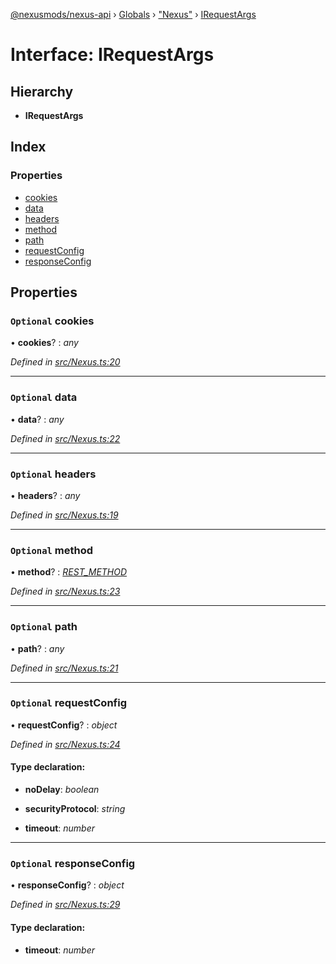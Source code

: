 [@nexusmods/nexus-api](../README.md) › [Globals](../globals.md) › ["Nexus"](../modules/_nexus_.md) › [IRequestArgs](_nexus_.irequestargs.md)

# Interface: IRequestArgs

## Hierarchy

* **IRequestArgs**

## Index

### Properties

* [cookies](_nexus_.irequestargs.md#optional-cookies)
* [data](_nexus_.irequestargs.md#optional-data)
* [headers](_nexus_.irequestargs.md#optional-headers)
* [method](_nexus_.irequestargs.md#optional-method)
* [path](_nexus_.irequestargs.md#optional-path)
* [requestConfig](_nexus_.irequestargs.md#optional-requestconfig)
* [responseConfig](_nexus_.irequestargs.md#optional-responseconfig)

## Properties

### `Optional` cookies

• **cookies**? : *any*

*Defined in [src/Nexus.ts:20](https://github.com/Nexus-Mods/node-nexus-api/blob/5dbdef6/src/Nexus.ts#L20)*

___

### `Optional` data

• **data**? : *any*

*Defined in [src/Nexus.ts:22](https://github.com/Nexus-Mods/node-nexus-api/blob/5dbdef6/src/Nexus.ts#L22)*

___

### `Optional` headers

• **headers**? : *any*

*Defined in [src/Nexus.ts:19](https://github.com/Nexus-Mods/node-nexus-api/blob/5dbdef6/src/Nexus.ts#L19)*

___

### `Optional` method

• **method**? : *[REST_METHOD](../modules/_nexus_.md#rest_method)*

*Defined in [src/Nexus.ts:23](https://github.com/Nexus-Mods/node-nexus-api/blob/5dbdef6/src/Nexus.ts#L23)*

___

### `Optional` path

• **path**? : *any*

*Defined in [src/Nexus.ts:21](https://github.com/Nexus-Mods/node-nexus-api/blob/5dbdef6/src/Nexus.ts#L21)*

___

### `Optional` requestConfig

• **requestConfig**? : *object*

*Defined in [src/Nexus.ts:24](https://github.com/Nexus-Mods/node-nexus-api/blob/5dbdef6/src/Nexus.ts#L24)*

#### Type declaration:

* **noDelay**: *boolean*

* **securityProtocol**: *string*

* **timeout**: *number*

___

### `Optional` responseConfig

• **responseConfig**? : *object*

*Defined in [src/Nexus.ts:29](https://github.com/Nexus-Mods/node-nexus-api/blob/5dbdef6/src/Nexus.ts#L29)*

#### Type declaration:

* **timeout**: *number*
